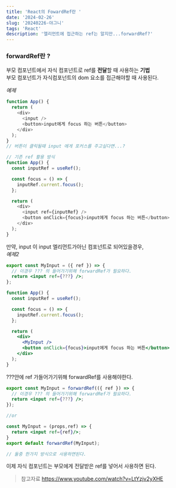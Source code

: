 ```yaml
---
title: 'React의 FowardRef란 '
date: '2024-02-26'
slug: '20240226-야그니'
tags: 'React'
description: '엘리먼트에 접근하는 ref는 알지만...forwardRef?'
---
```


### forwardRef란 ?

부모 컴포넌트에서 자식 컴포넌트로 ref를 **전달**할 때 사용하는 **기법**  
부모 컴포넌트가 자식컴포넌트의 dom 요소를 접근해야할 때 사용된다.

_예제_

```js
function App() {
  return (
    <div>
      <input />
      <button>input에게 focus 하는 버튼</button>
    </div>
  );
}
// 버튼이 클릭될때 input 에게 포커스를 주고싶다면...?
```

```js
// 기존 ref 활용 방식
function App() {
  const inputRef = useRef();

  const focus = () => {
    inputRef.current.focus();
  };

  return (
    <div>
      <input ref={inputRef} />
      <button onClick={focus}>input에게 focus 하는 버튼</button>
    </div>
  );
}
```

만약, input 이 input 엘리먼트가아닌 컴포넌트로 되어있을경우,  
_예제2_

```jsx
export const MyInput = ({ ref }) => {
  // 이경우 ??? 의 들어가기위해 forwardRef가 필요하다.
  return <input ref={???} />;
};

function App() {
  const inputRef = useRef();

  const focus = () => {
    inputRef.current.focus();
  };

  return (
    <div>
      <MyInput />
      <button onClick={focus}>input에게 focus 하는 버튼</button>
    </div>
  );
}
```

???안에 ref 가들어가기위해 forwardRef를 사용해야한다.

```jsx
export const MyInput = forwardRef(({ ref }) => {
  // 이경우 ??? 의 들어가기위해 forwardRef가 필요하다.
  return <input ref={???} />;
});

//or

const MyInput = (props,ref) => {
  return <input ref={ref}/>;
}
export default forwardRef(MyInput);

// 둘중 한가지 방식으로 사용하면된다.
```

이제 자식 컴포넌트는 부모에게 전달받은 ref를 넣어서 사용하면 된다.

> 참고자료 https://www.youtube.com/watch?v=LtYzjv2yXHE

